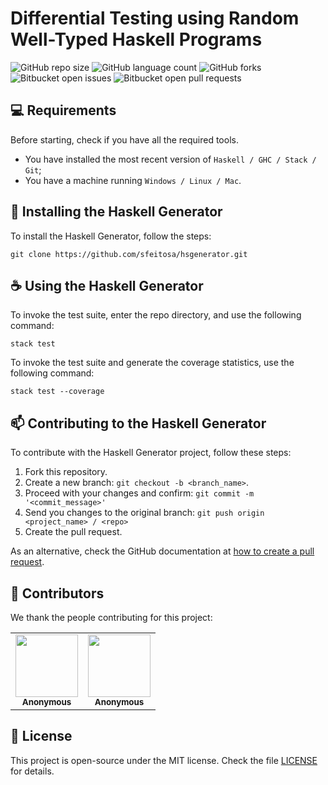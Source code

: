 # Differential Testing using Random Well-Typed Haskell Programs

![GitHub repo size](https://img.shields.io/github/repo-size/iuricode/README-template?style=for-the-badge)
![GitHub language count](https://img.shields.io/github/languages/count/iuricode/README-template?style=for-the-badge)
![GitHub forks](https://img.shields.io/github/forks/iuricode/README-template?style=for-the-badge)
![Bitbucket open issues](https://img.shields.io/bitbucket/issues/iuricode/README-template?style=for-the-badge)
![Bitbucket open pull requests](https://img.shields.io/bitbucket/pr-raw/iuricode/README-template?style=for-the-badge)

## 💻 Requirements

Before starting, check if you have all the required tools.

- You have installed the most recent version of `Haskell / GHC / Stack / Git`;
- You have a machine running `Windows / Linux / Mac`.

## 🚀 Installing the Haskell Generator

To install the Haskell Generator, follow the steps:

```
git clone https://github.com/sfeitosa/hsgenerator.git
```

## ☕ Using the Haskell Generator

To invoke the test suite, enter the repo directory, and use the following command:

```
stack test
```

To invoke the test suite and generate the coverage statistics, use the following command:

```
stack test --coverage
```

## 📫 Contributing to the Haskell Generator

To contribute with the Haskell Generator project, follow these steps:

1. Fork this repository.
2. Create a new branch: `git checkout -b <branch_name>`.
3. Proceed with your changes and confirm: `git commit -m '<commit_message>'`
4. Send you changes to the original branch: `git push origin <project_name> / <repo>`
5. Create the pull request.

As an alternative, check the GitHub documentation at [how to create a pull request](https://help.github.com/en/github/collaborating-with-issues-and-pull-requests/creating-a-pull-request).

## 🤝 Contributors

We thank the people contributing for this project:

<table>
  <tr>
    <td align="center">
      <a href="#" title="">
        <img src="https://i1.sndcdn.com/avatars-000495007683-zg65ko-t500x500.jpg" width="100px;"/><br>
        <sub>
          <b>Anonymous</b>
        </sub>
      </a>
    </td>
    <td align="center">
      <a href="#" title="">
        <img src="https://i1.sndcdn.com/avatars-000495007683-zg65ko-t500x500.jpg" width="100px;"/><br>
        <sub>
          <b>Anonymous</b>
        </sub>
      </a>
    </td>
  </tr>
</table>

## 📝 License

This project is open-source under the MIT license. Check the file [LICENSE](LICENSE.md) for details.
